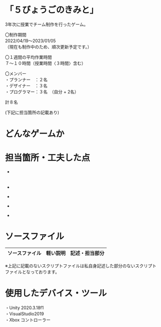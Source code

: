 # 「５びょうごのきみと」
3年次に授業でチーム制作を行ったゲーム。  
  
〇制作期間  
2022/04/19～2023/01/05  
（現在も制作中のため、順次更新予定です。）

〇１週間の平均作業時間  
７～１０時間（授業時間〈３時間〉含む）

〇メンバー  
・プランナー　：２名  
・デザイナー　：３名  
・プログラマー：３名　（自分 + 2名）  
  
計８名  
  
(下記に担当箇所の記載あり)  

# どんなゲームか

  

# 担当箇所・工夫した点
- **<ins></ins>**  
　

- **<ins></ins>**  


- **<ins></ins>**  


- **<ins></ins>**  


- **<ins></ins>**  
 
 

# ソースファイル
| ソースファイル | 軽い説明 | 記述・担当部分 |
| --- | --- | --- |

※上記に記載のないスクリプトファイルは私自身記述した部分のないスクリプトファイルとなっております。  


# 使用したデバイス・ツール
・Unity 2020.3.18f1   
・VisualStudio2019  
・Xbox コントローラー  

